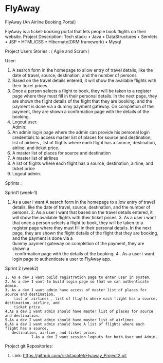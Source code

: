 # FlyAway
FlyAway (An Airline Booking Portal)

FlyAway is a ticket-booking portal that lets people book flights on their website.
Project Description:
		Tech stack:
•	Java
•	DataStructures
•	Servlets
•	JSP
•	HTML/CSS
•	Hibernate(ORM framework)
•	Mysql

Project Users Stories : ( Agile and Scrum )


User:
1.	A search form in the homepage to allow entry of travel details, like the date of travel, 
source, destination, and the number of persons
2.	Based on the travel details entered, it will show the available flights with their ticket prices.
3.	 Once a person selects a flight to book, they will be taken to a register page where they must fill in their personal details. In the next page, they are shown the flight details of the flight that they are booking, and the payment is done via a dummy payment gateway. On completion of the payment, they are shown a confirmation page with the details of the booking.
4.	Logout user.   
Admin:
1.	An admin login page where the admin can provide his personal login credentials to access master list of places for source and destination, list of airlines , list of flights where each flight has a source, destination, airline, and ticket price.
2.	A master list of places for source and destination
3.	A master list of airlines
4.	A list of flights where each flight has a source, destination, airline, and ticket price
5.	Logout admin.



Sprints  :

Sprint1 (week-1)
1.	As a user i want A search form in the homepage to allow entry of travel details, like the date of travel, source, destination, and the number of persons.
	2. As a user i want that based on the travel details entered, it will show the available flights             	     with their ticket prices.
	3. As a user i want that once a person selects a flight to book, they will be taken to a 
	    register page where they must fill in their personal details. In the next page, they are
 	    shown the flight details of the flight that they are booking, and the payment is done via a   
	    dummy payment gateway on completion of the payment, they are shown a                 
.  	    confirmation page with the details of the booking.
	4  . As a user i want login page to authenticate a user to FlyAway app.

Sprint 2 (week2)
		
	1. As a dev I want build registration page to enter user in system.
	2. As a dev I want to build login page so that we can authenticate Admin.
	3. As a dev I want admin have access of master list of places for source and destination, 
	    list of airlines , list of flights where each flight has a source, destination, airline, and   	
	    ticket price.
	4.As a dev I want admin should have master list of places for source and destination.
	5.As a dev I want admin should have master list of airlines
	6.As a dev I want admin should have A list of flights where each flight has a source,   
	   destination, airline, and ticket price.
                7.As a dev I want session logouts for both User and Admin.


Project git Repositories:
	
1.	Link: https://github.com/rishitapatel/Flyaway_Project2.git



